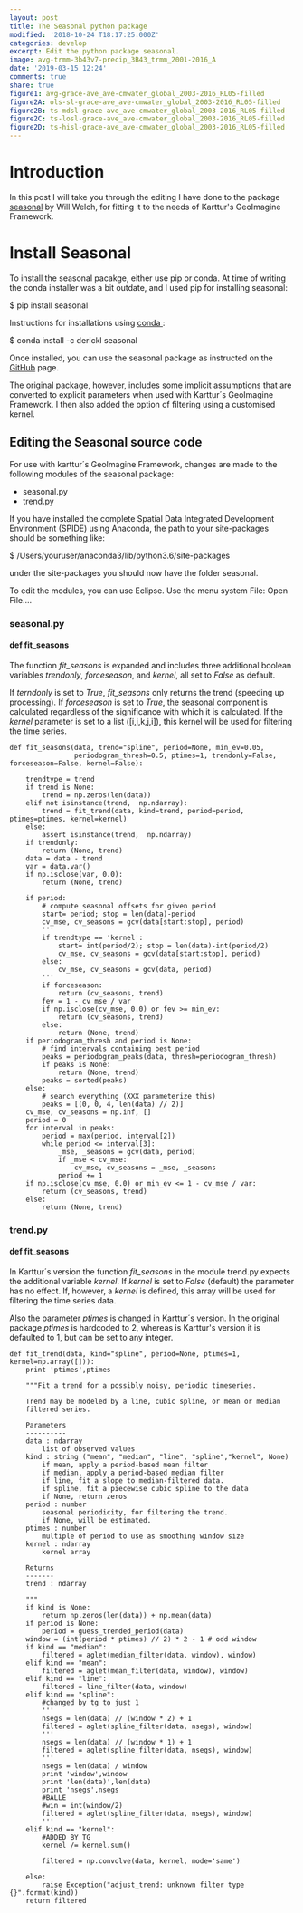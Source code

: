 ```yaml
---
layout: post
title: The Seasonal python package
modified: '2018-10-24 T18:17:25.000Z'
categories: develop
excerpt: Edit the python package seasonal.
image: avg-trmm-3b43v7-precip_3B43_trmm_2001-2016_A
date: '2019-03-15 12:24'
comments: true
share: true
figure1: avg-grace-ave_ave-cmwater_global_2003-2016_RL05-filled
figure2A: ols-sl-grace-ave_ave-cmwater_global_2003-2016_RL05-filled
figure2B: ts-mdsl-grace-ave_ave-cmwater_global_2003-2016_RL05-filled
figure2C: ts-losl-grace-ave_ave-cmwater_global_2003-2016_RL05-filled
figure2D: ts-hisl-grace-ave_ave-cmwater_global_2003-2016_RL05-filled
---
```


# Introduction

In this post I will take you through the editing I have done to the package [<span class='package'>seasonal</span>](https://github.com/welch/seasonal/) by Will Welch, for fitting it to the needs of Karttur's GeoImagine Framework.

# Install Seasonal

To install the <span class='package'>seasonal</span> pacakge, either use <span class='teminalapp'>pip</span> or <span class='teminalapp'>conda</span>. At time of writing the <span class='teminalapp'>conda</span> installer was a bit outdate, and I used <span class='teminalapp'>pip</span> for installing <span class='package'>seasonal</span>:

<span class='terminal'>$ pip install seasonal</span>

Instructions for installations using [conda ](https://anaconda.org/derickl/seasonal):

<span class='terminal'>$ conda install -c derickl seasonal</span>

Once installed, you can use the <span class='package'>seasonal</span> package as instructed on the [GitHub](https://github.com/welch/seasonal/) page.

The original package, however, includes some implicit assumptions that are converted to explicit parameters when used with Karttur´s GeoImagine Framework. I then also added the option of filtering using a customised kernel.

## Editing the Seasonal source code

For use with karttur´s GeoImagine Framework, changes are made to the following modules of the <span class='package'>seasonal</span> package:

- seasonal.py
- trend.py

If you have installed the complete Spatial Data Integrated Development Environment (SPIDE) using <span class='app'>Anaconda</span>, the path to your <span class='file'>site-packages</span> should be something like:

<span class=terminal>$ /Users/youruser/anaconda3/lib/python3.6/site-packages</span>

under the <span class='file'>site-packages</span> you should now have the folder <span class='file'>seasonal</span>.

To edit the modules, you can use <span class='app'>Eclipse</span>. Use the menu system <span class='menu'>File: Open File...</span>.

### seasonal.py

#### def fit_seasons

The function *fit_seasons* is expanded and includes three additional boolean variables _trendonly_, _forceseason_, and _kernel_, all set to _False_ as default.

If _terndonly_ is set to _True_, *fit_seasons* only returns the trend (speeding up processing). If _forceseason_ is set to _True_, the seasonal component is calculated regardless of the significance with which it is calculated. If the _kernel_ parameter is set to a list ([i,j,k,j,i]), this kernel will be used for filtering the time series.

```
def fit_seasons(data, trend="spline", period=None, min_ev=0.05,
                periodogram_thresh=0.5, ptimes=1, trendonly=False, forceseason=False, kernel=False):

    trendtype = trend
    if trend is None:
        trend = np.zeros(len(data))
    elif not isinstance(trend,  np.ndarray):
        trend = fit_trend(data, kind=trend, period=period, ptimes=ptimes, kernel=kernel)
    else:
        assert isinstance(trend,  np.ndarray)
    if trendonly:
        return (None, trend)
    data = data - trend
    var = data.var()
    if np.isclose(var, 0.0):
        return (None, trend)

    if period:
        # compute seasonal offsets for given period
        start= period; stop = len(data)-period
        cv_mse, cv_seasons = gcv(data[start:stop], period)
        '''
        if trendtype == 'kernel':
            start= int(period/2); stop = len(data)-int(period/2)
            cv_mse, cv_seasons = gcv(data[start:stop], period)
        else:
            cv_mse, cv_seasons = gcv(data, period)
        '''
        if forceseason:
            return (cv_seasons, trend)
        fev = 1 - cv_mse / var
        if np.isclose(cv_mse, 0.0) or fev >= min_ev:
            return (cv_seasons, trend)
        else:
            return (None, trend)
    if periodogram_thresh and period is None:
        # find intervals containing best period
        peaks = periodogram_peaks(data, thresh=periodogram_thresh)
        if peaks is None:
            return (None, trend)
        peaks = sorted(peaks)
    else:
        # search everything (XXX parameterize this)
        peaks = [(0, 0, 4, len(data) // 2)]
    cv_mse, cv_seasons = np.inf, []
    period = 0
    for interval in peaks:
        period = max(period, interval[2])
        while period <= interval[3]:
            _mse, _seasons = gcv(data, period)
            if _mse < cv_mse:
                cv_mse, cv_seasons = _mse, _seasons
            period += 1
    if np.isclose(cv_mse, 0.0) or min_ev <= 1 - cv_mse / var:
        return (cv_seasons, trend)
    else:
        return (None, trend)
```

### trend.py

#### def fit_seasons

In Karttur´s version the function *fit_seasons* in the module <span class='package'>trend.py</span> expects the additional variable _kernel_. If _kernel_ is set to _False_ (default) the parameter has no effect. If, however, a _kernel_ is defined, this array will be used for filtering the time series data.

Also the parameter _ptimes_ is changed in Karttur´s version. In the original package _ptimes_ is hardcoded to 2, whereas is Karttur's version it is defaulted to 1, but can be set to any integer.

```
def fit_trend(data, kind="spline", period=None, ptimes=1, kernel=np.array([])):
    print 'ptimes',ptimes

    """Fit a trend for a possibly noisy, periodic timeseries.

    Trend may be modeled by a line, cubic spline, or mean or median
    filtered series.

    Parameters
    ----------
    data : ndarray
        list of observed values
    kind : string ("mean", "median", "line", "spline","kernel", None)
        if mean, apply a period-based mean filter
        if median, apply a period-based median filter
        if line, fit a slope to median-filtered data.
        if spline, fit a piecewise cubic spline to the data
        if None, return zeros
    period : number
        seasonal periodicity, for filtering the trend.
        if None, will be estimated.
    ptimes : number
        multiple of period to use as smoothing window size
    kernel : ndarray
        kernel array

    Returns
    -------
    trend : ndarray

    """
    if kind is None:
        return np.zeros(len(data)) + np.mean(data)
    if period is None:
        period = guess_trended_period(data)
    window = (int(period * ptimes) // 2) * 2 - 1 # odd window
    if kind == "median":
        filtered = aglet(median_filter(data, window), window)
    elif kind == "mean":
        filtered = aglet(mean_filter(data, window), window)
    elif kind == "line":
        filtered = line_filter(data, window)
    elif kind == "spline":
        #changed by tg to just 1  
        '''      
        nsegs = len(data) // (window * 2) + 1
        filtered = aglet(spline_filter(data, nsegs), window)
        '''
        nsegs = len(data) // (window * 1) + 1
        filtered = aglet(spline_filter(data, nsegs), window)
        '''
        nsegs = len(data) / window
        print 'window',window
        print 'len(data)',len(data)
        print 'nsegs',nsegs
        #BALLE
        #win = int(window/2)
        filtered = aglet(spline_filter(data, nsegs), window)
        '''
    elif kind == "kernel":
        #ADDED BY TG
        kernel /= kernel.sum()

        filtered = np.convolve(data, kernel, mode='same')

    else:
        raise Exception("adjust_trend: unknown filter type {}".format(kind))
    return filtered
```
